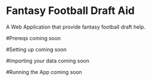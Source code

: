# Fantasy Football Draft Aid
A Web Application that provide fantasy football draft help.


#Prereqs
coming soon

#Setting up
coming soon

#Importing your data
coming soon

#Running the App
coming soon
